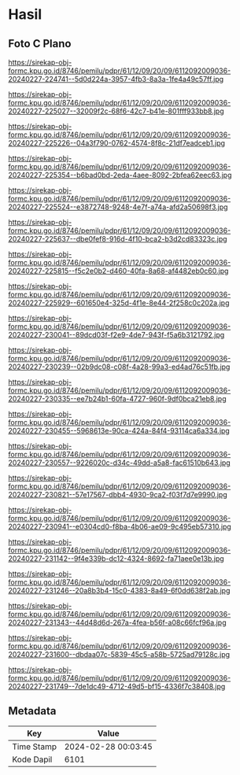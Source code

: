 # Hasil

## Foto C Plano

https://sirekap-obj-formc.kpu.go.id/8746/pemilu/pdpr/61/12/09/20/09/6112092009036-20240227-224741--5d0d224a-3957-4fb3-8a3a-1fe4a49c57ff.jpg

https://sirekap-obj-formc.kpu.go.id/8746/pemilu/pdpr/61/12/09/20/09/6112092009036-20240227-225027--32009f2c-68f6-42c7-b41e-801fff933bb8.jpg

https://sirekap-obj-formc.kpu.go.id/8746/pemilu/pdpr/61/12/09/20/09/6112092009036-20240227-225226--04a3f790-0762-4574-8f8c-21df7eadceb1.jpg

https://sirekap-obj-formc.kpu.go.id/8746/pemilu/pdpr/61/12/09/20/09/6112092009036-20240227-225354--b6bad0bd-2eda-4aee-8092-2bfea62eec63.jpg

https://sirekap-obj-formc.kpu.go.id/8746/pemilu/pdpr/61/12/09/20/09/6112092009036-20240227-225524--e3872748-9248-4e7f-a74a-afd2a50698f3.jpg

https://sirekap-obj-formc.kpu.go.id/8746/pemilu/pdpr/61/12/09/20/09/6112092009036-20240227-225637--dbe0fef8-916d-4f10-bca2-b3d2cd83323c.jpg

https://sirekap-obj-formc.kpu.go.id/8746/pemilu/pdpr/61/12/09/20/09/6112092009036-20240227-225815--f5c2e0b2-d460-40fa-8a68-af4482eb0c60.jpg

https://sirekap-obj-formc.kpu.go.id/8746/pemilu/pdpr/61/12/09/20/09/6112092009036-20240227-225929--601650e4-325d-4f1e-8e44-2f258c0c202a.jpg

https://sirekap-obj-formc.kpu.go.id/8746/pemilu/pdpr/61/12/09/20/09/6112092009036-20240227-230041--89dcd03f-f2e9-4de7-943f-f5a6b3121792.jpg

https://sirekap-obj-formc.kpu.go.id/8746/pemilu/pdpr/61/12/09/20/09/6112092009036-20240227-230239--02b9dc08-c08f-4a28-99a3-ed4ad76c51fb.jpg

https://sirekap-obj-formc.kpu.go.id/8746/pemilu/pdpr/61/12/09/20/09/6112092009036-20240227-230335--ee7b24b1-60fa-4727-960f-9df0bca21eb8.jpg

https://sirekap-obj-formc.kpu.go.id/8746/pemilu/pdpr/61/12/09/20/09/6112092009036-20240227-230455--5968613e-90ca-424a-84f4-93114ca6a334.jpg

https://sirekap-obj-formc.kpu.go.id/8746/pemilu/pdpr/61/12/09/20/09/6112092009036-20240227-230557--9226020c-d34c-49dd-a5a8-fac61510b643.jpg

https://sirekap-obj-formc.kpu.go.id/8746/pemilu/pdpr/61/12/09/20/09/6112092009036-20240227-230821--57e17567-dbb4-4930-9ca2-f03f7d7e9990.jpg

https://sirekap-obj-formc.kpu.go.id/8746/pemilu/pdpr/61/12/09/20/09/6112092009036-20240227-230941--e0304cd0-f8ba-4b06-ae09-9c495eb57310.jpg

https://sirekap-obj-formc.kpu.go.id/8746/pemilu/pdpr/61/12/09/20/09/6112092009036-20240227-231142--9f4e339b-dc12-4324-8692-fa71aee0e13b.jpg

https://sirekap-obj-formc.kpu.go.id/8746/pemilu/pdpr/61/12/09/20/09/6112092009036-20240227-231246--20a8b3b4-15c0-4383-8a49-6f0dd638f2ab.jpg

https://sirekap-obj-formc.kpu.go.id/8746/pemilu/pdpr/61/12/09/20/09/6112092009036-20240227-231343--44d48d6d-267a-4fea-b56f-a08c66fcf96a.jpg

https://sirekap-obj-formc.kpu.go.id/8746/pemilu/pdpr/61/12/09/20/09/6112092009036-20240227-231600--dbdaa07c-5839-45c5-a58b-5725ad79128c.jpg

https://sirekap-obj-formc.kpu.go.id/8746/pemilu/pdpr/61/12/09/20/09/6112092009036-20240227-231749--7de1dc49-4712-49d5-bf15-4336f7c38408.jpg


## Metadata

| Key        | Value               |
| ---------- | ------------------- |
| Time Stamp | 2024-02-28 00:03:45 |
| Kode Dapil | 6101                |



